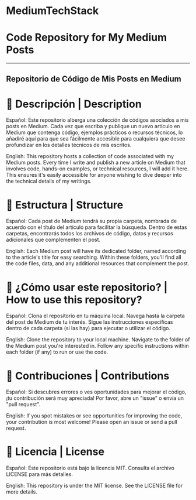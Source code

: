 # MediumTechStack

# Code Repository for My Medium Posts
---
## Repositorio de Código de Mis Posts en Medium

# 📌 Descripción | Description

Español:
Este repositorio alberga una colección de códigos asociados a mis posts en Medium. Cada vez que escriba y publique un nuevo artículo en Medium que contenga código, ejemplos prácticos o recursos técnicos, lo añadiré aquí para que sea fácilmente accesible para cualquiera que desee profundizar en los detalles técnicos de mis escritos.

English:
This repository hosts a collection of code associated with my Medium posts. Every time I write and publish a new article on Medium that involves code, hands-on examples, or technical resources, I will add it here. This ensures it's easily accessible for anyone wishing to dive deeper into the technical details of my writings.

# 📂 Estructura | Structure

Español:
Cada post de Medium tendrá su propia carpeta, nombrada de acuerdo con el título del artículo para facilitar la búsqueda. Dentro de estas carpetas, encontrarás todos los archivos de código, datos y recursos adicionales que complementen el post.

English:
Each Medium post will have its dedicated folder, named according to the article's title for easy searching. Within these folders, you'll find all the code files, data, and any additional resources that complement the post.

# 🚀 ¿Cómo usar este repositorio? | How to use this repository?

Español:
Clona el repositorio en tu máquina local.
Navega hasta la carpeta del post de Medium de tu interés.
Sigue las instrucciones específicas dentro de cada carpeta (si las hay) para ejecutar o utilizar el código.

English:
Clone the repository to your local machine.
Navigate to the folder of the Medium post you're interested in.
Follow any specific instructions within each folder (if any) to run or use the code.

# 🙏 Contribuciones | Contributions

Español:
Si descubres errores o ves oportunidades para mejorar el código, ¡tu contribución será muy apreciada! Por favor, abre un "issue" o envía un "pull request".

English:
If you spot mistakes or see opportunities for improving the code, your contribution is most welcome! Please open an issue or send a pull request.

# 📜 Licencia | License

Español:
Este repositorio está bajo la licencia MIT. Consulta el archivo LICENSE para más detalles.

English:
This repository is under the MIT license. See the LICENSE file for more details.
